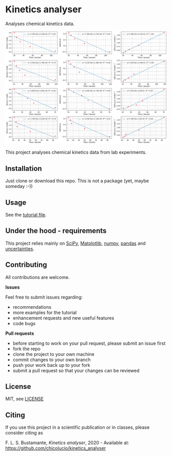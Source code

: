# Kinetics analyser

Analyses chemical kinetics data.

![plot_example](data/screenshot.png)

This project analyses chemical kinetics data from lab experiments.


## Installation

Just clone or download this repo. This is not a package (yet, maybe someday :-))

## Usage

See the [tutorial file](kinetics_analyser_tutorial.ipynb).

## Under the hood - requirements

This project relies mainly on [SciPy](https://www.scipy.org/),
[Matplotlib](https://matplotlib.org/), [numpy](https://numpy.org/),
[pandas](https://pandas.pydata.org/) and
[uncertainties](https://pythonhosted.org/uncertainties/).

## Contributing

All contributions are welcome.

**Issues**

Feel free to submit issues regarding:

- recommendations
- more examples for the tutorial
- enhancement requests and new useful features
- code bugs

**Pull requests**

- before starting to work on your pull request, please submit an issue first
- fork the repo
- clone the project to your own machine
- commit changes to your own branch
- push your work back up to your fork
- submit a pull request so that your changes can be reviewed


## License

MIT, see [LICENSE](LICENSE)

## Citing

If you use this project in a scientific publication or in classes, please
consider citing as

F. L. S. Bustamante, *Kinetics analyser*, 2020 - Available at:
https://github.com/chicolucio/kinetics_analyser